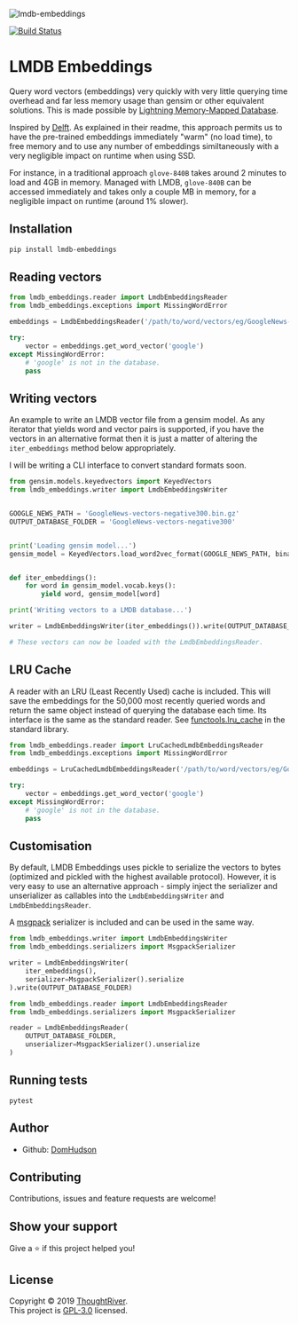 ![lmdb-embeddings](https://socialify.git.ci/ThoughtRiver/lmdb-embeddings/image?description=1&font=Raleway&forks=1&language=1&logo=https%3A%2F%2Fuser-images.githubusercontent.com%2F10864294%2F29792093-382146cc-8c37-11e7-9e70-6f71b3d0800b.png&owner=1&pattern=Plus&stargazers=1&theme=Light)

[![Build Status](https://travis-ci.org/ThoughtRiver/lmdb-embeddings.svg?branch=master)](https://travis-ci.org/ThoughtRiver/lmdb-embeddings)

# LMDB Embeddings
Query word vectors (embeddings) very quickly with very little querying time overhead and far less memory usage than gensim or other equivalent solutions. This is made possible by [Lightning Memory-Mapped Database](https://en.wikipedia.org/wiki/Lightning_Memory-Mapped_Database).

Inspired by [Delft](https://github.com/kermitt2/delft). As explained in their readme, this approach permits us to have the pre-trained embeddings immediately "warm" (no load time), to free memory and to use any number of embeddings similtaneously with a very negligible impact on runtime when using SSD.

For instance, in a traditional approach `glove-840B` takes around 2 minutes to load and 4GB in memory. Managed with LMDB, `glove-840B` can be accessed immediately and takes only a couple MB in memory, for a negligible impact on runtime (around 1% slower).

## Installation
```bash
pip install lmdb-embeddings
```

## Reading vectors
```python
from lmdb_embeddings.reader import LmdbEmbeddingsReader
from lmdb_embeddings.exceptions import MissingWordError

embeddings = LmdbEmbeddingsReader('/path/to/word/vectors/eg/GoogleNews-vectors-negative300')

try:
    vector = embeddings.get_word_vector('google')
except MissingWordError:
    # 'google' is not in the database.
    pass
```

## Writing vectors
An example to write an LMDB vector file from a gensim model. As any iterator that yields word and vector pairs is supported, if you have the vectors in an alternative format then it is just a matter of altering the `iter_embeddings` method below appropriately.

I will be writing a CLI interface to convert standard formats soon.

```python
from gensim.models.keyedvectors import KeyedVectors
from lmdb_embeddings.writer import LmdbEmbeddingsWriter


GOOGLE_NEWS_PATH = 'GoogleNews-vectors-negative300.bin.gz'
OUTPUT_DATABASE_FOLDER = 'GoogleNews-vectors-negative300'


print('Loading gensim model...')
gensim_model = KeyedVectors.load_word2vec_format(GOOGLE_NEWS_PATH, binary=True)


def iter_embeddings():
    for word in gensim_model.vocab.keys():
        yield word, gensim_model[word]

print('Writing vectors to a LMDB database...')

writer = LmdbEmbeddingsWriter(iter_embeddings()).write(OUTPUT_DATABASE_FOLDER)

# These vectors can now be loaded with the LmdbEmbeddingsReader.
```

## LRU Cache
A reader with an LRU (Least Recently Used) cache is included. This will save the embeddings for the 50,000 most recently queried words and return the same object instead of querying the database each time. Its interface is the same as the standard reader.
See [functools.lru_cache](https://docs.python.org/3/library/functools.html#functools.lru_cache) in the standard library.

```python
from lmdb_embeddings.reader import LruCachedLmdbEmbeddingsReader
from lmdb_embeddings.exceptions import MissingWordError

embeddings = LruCachedLmdbEmbeddingsReader('/path/to/word/vectors/eg/GoogleNews-vectors-negative300')

try:
    vector = embeddings.get_word_vector('google')
except MissingWordError:
    # 'google' is not in the database.
    pass
```

## Customisation
By default, LMDB Embeddings uses pickle to serialize the vectors to bytes (optimized and pickled with the highest available protocol). However, it is very easy to use an alternative approach - simply inject the serializer and unserializer as callables into the `LmdbEmbeddingsWriter` and `LmdbEmbeddingsReader`.

A [msgpack](https://msgpack.org/index.html) serializer is included and can be used in the same way.

```python
from lmdb_embeddings.writer import LmdbEmbeddingsWriter
from lmdb_embeddings.serializers import MsgpackSerializer

writer = LmdbEmbeddingsWriter(
    iter_embeddings(),
    serializer=MsgpackSerializer().serialize
).write(OUTPUT_DATABASE_FOLDER)
```

```python
from lmdb_embeddings.reader import LmdbEmbeddingsReader
from lmdb_embeddings.serializers import MsgpackSerializer

reader = LmdbEmbeddingsReader(
    OUTPUT_DATABASE_FOLDER,
    unserializer=MsgpackSerializer().unserialize
)
```

## Running tests
```
pytest
```

## Author

- Github: [DomHudson](https://github.com/DomHudson)

## Contributing

Contributions, issues and feature requests are welcome!

## Show your support

Give a ⭐️ if this project helped you!

## License

Copyright © 2019 [ThoughtRiver](https://github.com/thoughtriver). <br />
This project is [GPL-3.0](https://github.com/ThoughtRiver/lmdb-embeddings/blob/master/LICENSE) licensed.
